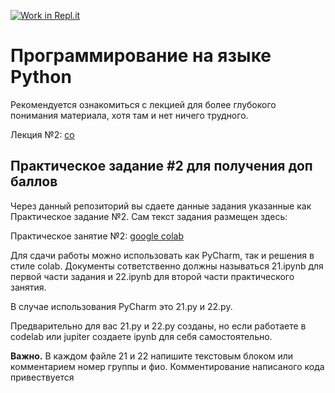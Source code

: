 [![Work in Repl.it](https://classroom.github.com/assets/work-in-replit-14baed9a392b3a25080506f3b7b6d57f295ec2978f6f33ec97e36a161684cbe9.svg)](https://classroom.github.com/online_ide?assignment_repo_id=4230818&assignment_repo_type=AssignmentRepo)
# Программирование на языке Python

Рекомендуется ознакомиться с лекцией для более глубокого понимания материала, хотя там и нет ничего трудного.

Лекция №2:
[co](https://colab.research.google.com/github/true-grue/kispython/blob/main/lect2.ipynb)


## Практическое задание #2 для получения доп баллов

Через данный репозиторий вы сдаете данные задания указанные как Практическое задание №2. Сам текст задания размещен здесь:

Практическое занятие №2:
[google colab](https://colab.research.google.com/github/true-grue/kispython/blob/main/pract2.ipynb)

Для сдачи работы можно использовать как PyCharm, так и решения в стиле colab. Документы сответственно должны называться 21.ipynb для первой части задания и 22.ipynb для второй части практического занятия.

В случае использования PyCharm это 21.py и 22.py.

Предварительно для вас 21.py и 22.py созданы, но если работаете в codelab или jupiter создаете ipynb для себя самостоятельно.

**Важно.** В каждом файле 21 и 22 напишите текстовым блоком или комментарием номер группы и фио. Комментирование написаного кода привествуется
